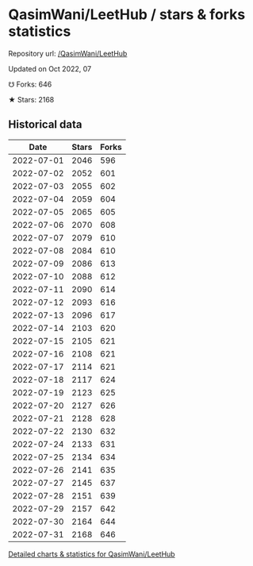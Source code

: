 # QasimWani/LeetHub / stars & forks statistics

Repository url: [/QasimWani/LeetHub](https://github.com/QasimWani/LeetHub)

Updated on Oct 2022, 07

☋ Forks: 646

★ Stars: 2168

## Historical data
| Date | Stars | Forks |
|------|-------|-------|
| 2022-07-01 | 2046 | 596 | 
| 2022-07-02 | 2052 | 601 | 
| 2022-07-03 | 2055 | 602 | 
| 2022-07-04 | 2059 | 604 | 
| 2022-07-05 | 2065 | 605 | 
| 2022-07-06 | 2070 | 608 | 
| 2022-07-07 | 2079 | 610 | 
| 2022-07-08 | 2084 | 610 | 
| 2022-07-09 | 2086 | 613 | 
| 2022-07-10 | 2088 | 612 | 
| 2022-07-11 | 2090 | 614 | 
| 2022-07-12 | 2093 | 616 | 
| 2022-07-13 | 2096 | 617 | 
| 2022-07-14 | 2103 | 620 | 
| 2022-07-15 | 2105 | 621 | 
| 2022-07-16 | 2108 | 621 | 
| 2022-07-17 | 2114 | 621 | 
| 2022-07-18 | 2117 | 624 | 
| 2022-07-19 | 2123 | 625 | 
| 2022-07-20 | 2127 | 626 | 
| 2022-07-21 | 2128 | 628 | 
| 2022-07-22 | 2130 | 632 | 
| 2022-07-24 | 2133 | 631 | 
| 2022-07-25 | 2134 | 634 | 
| 2022-07-26 | 2141 | 635 | 
| 2022-07-27 | 2145 | 637 | 
| 2022-07-28 | 2151 | 639 | 
| 2022-07-29 | 2157 | 642 | 
| 2022-07-30 | 2164 | 644 | 
| 2022-07-31 | 2168 | 646 | 


[Detailed charts & statistics for QasimWani/LeetHub](https://reviewgithub.com/rep/QasimWani/LeetHub)
